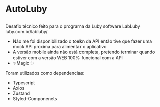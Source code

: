 # AutoLuby
## 


Desafio técnico feito para o programa da Luby software LabLuby luby.com.br/labluby/

- Não me foi disponibilizado o toekn da API então tive que fazer uma mock API proxima para alimentar o aplicativo
- A versão mobile ainda não está completa, pretendo terminar quando estiver com a versão WEB 100% funcional com a API
- ✨Magic ✨

Foram utilizados como dependencias:
- Typescript
- Axios
- Zustand
- Styled-Componenets
